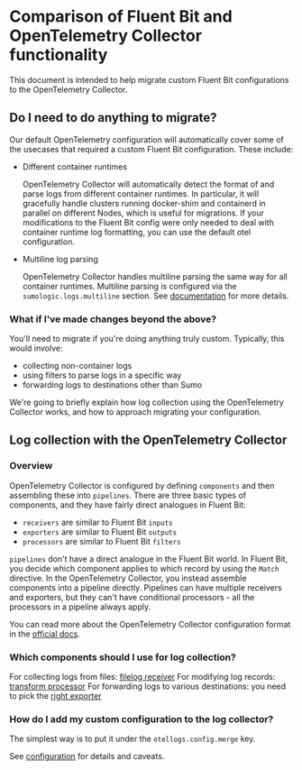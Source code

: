# Comparison of Fluent Bit and OpenTelemetry Collector functionality

This document is intended to help migrate custom Fluent Bit configurations to the OpenTelemetry Collector.

## Do I need to do anything to migrate?

Our default OpenTelemetry configuration will automatically cover some of the usecases that required a custom Fluent Bit configuration. These
include:

- Different container runtimes

  OpenTelemetry Collector will automatically detect the format of and parse logs from different container runtimes. In particular, it will
  gracefully handle clusters running docker-shim and containerd in parallel on different Nodes, which is useful for migrations. If your
  modifications to the Fluent Bit config were only needed to deal with container runtime log formatting, you can use the default otel
  configuration.

- Multiline log parsing

  OpenTelemetry Collector handles multiline parsing the same way for all container runtimes. Multiline parsing is configured via the
  `sumologic.logs.multiline` section. See [documentation][otel_multiline] for more details.

### What if I've made changes beyond the above?

You'll need to migrate if you're doing anything truly custom. Typically, this would involve:

- collecting non-container logs
- using filters to parse logs in a specific way
- forwarding logs to destinations other than Sumo

We're going to briefly explain how log collection using the OpenTelemetry Collector works, and how to approach migrating your configuration.

## Log collection with the OpenTelemetry Collector

### Overview

OpenTelemetry Collector is configured by defining `components` and then assembling these into `pipelines`. There are three basic types of
components, and they have fairly direct analogues in Fluent Bit:

- `receivers` are similar to Fluent Bit `inputs`
- `exporters` are similar to Fluent Bit `outputs`
- `processors` are similar to Fluent Bit `filters`

`pipelines` don't have a direct analogue in the Fluent Bit world. In Fluent Bit, you decide which component applies to which record by using
the `Match` directive. In the OpenTelemetry Collector, you instead assemble components into a pipeline directly. Pipelines can have multiple
receivers and exporters, but they can't have conditional processors - all the processors in a pipeline always apply.

You can read more about the OpenTelemetry Collector configuration format in the [official docs][otel_official_docs].

### Which components should I use for log collection?

For collecting logs from files: [filelog receiver][filelogreceiver] For modifying log records: [transform processor][transformprocessor] For
forwarding logs to various destinations: you need to pick the [right exporter][otel_distro_components]

### How do I add my custom configuration to the log collector?

The simplest way is to put it under the `otellogs.config.merge` key.

See [configuration][otel_config] for details and caveats.

[filelogreceiver]: https://github.com/open-telemetry/opentelemetry-collector-contrib/tree/main/receiver/filelogreceiver
[transformprocessor]: https://github.com/open-telemetry/opentelemetry-collector-contrib/tree/main/processor/transformprocessor
[otel_distro_components]: https://github.com/SumoLogic/sumologic-otel-collector#components
[otel_official_docs]: https://opentelemetry.io/docs/collector/
[otel_multiline]: opentelemetry-collector/logs.md#multiline-log-parsing
[otel_config]: opentelemetry-collector/logs.md#logs-configuration
